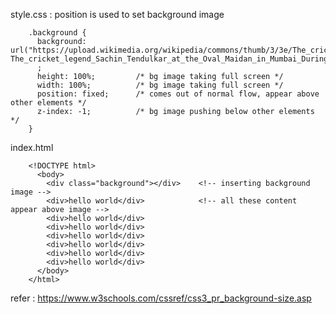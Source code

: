style.css : position is used to set background image

        .background {
          background: url("https://upload.wikimedia.org/wikipedia/commons/thumb/3/3e/The_cricket_legend_Sachin_Tendulkar_at_the_Oval_Maidan_in_Mumbai_During_the_Duke_and_Duchess_of_Cambridge_Visit%2826271019082%29.jpg/260px-The_cricket_legend_Sachin_Tendulkar_at_the_Oval_Maidan_in_Mumbai_During_the_Duke_and_Duchess_of_Cambridge_Visit%2826271019082%29.jpg")
          ;
          height: 100%;         /* bg image taking full screen */ 
          width: 100%;          /* bg image taking full screen */
          position: fixed;      /* comes out of normal flow, appear above other elements */
          z-index: -1;          /* bg image pushing below other elements */
        }


index.html

        <!DOCTYPE html>
          <body>
            <div class="background"></div>    <!-- inserting background image -->
            <div>hello world</div>            <!-- all these content appear above image -->
            <div>hello world</div>
            <div>hello world</div>
            <div>hello world</div>
            <div>hello world</div>
            <div>hello world</div>
            <div>hello world</div>
          </body>
        </html>


refer : https://www.w3schools.com/cssref/css3_pr_background-size.asp
